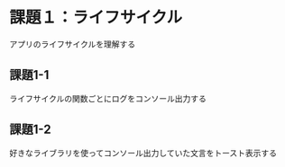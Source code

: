 # 課題１：ライフサイクル

アプリのライフサイクルを理解する

## 課題1-1
ライフサイクルの関数ごとにログをコンソール出力する

## 課題1-2
好きなライブラリを使ってコンソール出力していた文言をトースト表示する